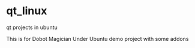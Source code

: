 # qt_linux
qt projects in ubuntu

This is for Dobot Magician Under Ubuntu demo project with some addons
